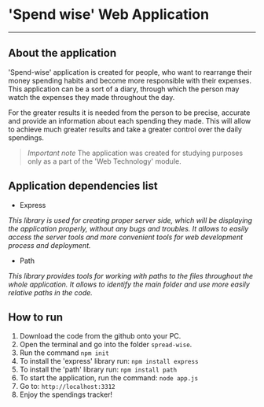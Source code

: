 # 'Spend wise' Web Application
***

## About the application

'Spend-wise' application is created for people, who want to rearrange their money spending habits and become more responsible with their expenses. This application can be a sort of a diary, through which the person may watch the expenses they made throughout the day.

For the greater results it is needed from the person to be precise, accurate and provide an information about each spending they made. This will allow to achieve much greater results and take a greater control over the daily spendings.

> *Important note*
> The application was created for studying purposes only as a part of the 'Web Technology' module.

## Application dependencies list
* Express

*This library is used for creating proper server side, which will be displaying the application properly, without any bugs and troubles. It allows to easily access the server tools and more convenient tools for web development process and deployment.*


* Path

*This library provides tools for working with paths to the files throughout the whole application. It allows to identify the main folder and use more easily relative paths in the code.*

## How to run
1. Download the code from the github onto your PC.
2. Open the terminal and go into the folder `spread-wise`.
3. Run the command `npm init`
4. To install the 'express' library run: `npm install express`
5. To install the 'path' library run: `npm install path`
6. To start the application, run the command: `node app.js`
7. Go to: `http://localhost:3312`
8. Enjoy the spendings tracker!